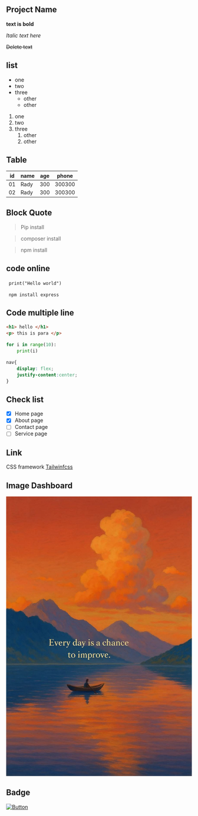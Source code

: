 ## Project Name

**text is bold**

*Italic text here*

~~Delete text~~

## list 
- one 
- two
- three
  - other
  - other
1. one 
2. two
3. three
    1. other
    2. other

## Table 

| id | name   | age | phone|
|----|--------|-----|------|
| 01 | Rady   | 300 |300300|
| 02 | Rady   | 300 |300300|

## Block Quote

> Pip install

>composer ​install

> npm install

## code online
` print("Hello world")`

` npm install express`

## Code multiple line
```html
<h1> hello </h1>
<p> this is para </p>
```

```python
for i in range(10):
    print(i)
```
```css
nav{
    display: flex;
    justify-content:center;
}
```

## Check list 
- [x] Home page
- [x] About page
- [ ] Contact page
- [ ] Service page

## Link 

CSS framework [Tailwinfcss](https://www.w3schools.com/)

## Image Dashboard

![Dashboard](image.png)

## Badge 

[![Button](https://img.shields.io/badge/Visit-Website-blue)](https://www.w3schools.com/)